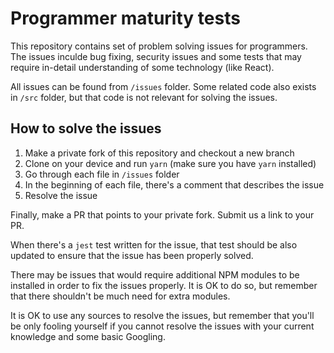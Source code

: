 # Programmer maturity tests

This repository contains set of problem solving issues for programmers. The issues inculde
bug fixing, security issues and some tests that may require in-detail understanding of some
technology (like React).

All issues can be found from `/issues` folder. Some related code also exists in `/src` folder,
but that code is not relevant for solving the issues.

## How to solve the issues

1. Make a private fork of this repository and checkout a new branch
2. Clone on your device and run `yarn` (make sure you have `yarn` installed)
3. Go through each file in `/issues` folder
4. In the beginning of each file, there's a comment that describes the issue
5. Resolve the issue

Finally, make a PR that points to your private fork. Submit us a link to your PR.

When there's a `jest` test written for the issue, that test should be also updated to
ensure that the issue has been properly solved.

There may be issues that would require additional NPM modules to be installed in order
to fix the issues properly. It is OK to do so, but remember that there shouldn't be much
need for extra modules.

It is OK to use any sources to resolve the issues, but remember that you'll be
only fooling yourself if you cannot resolve the issues with your current knowledge and
some basic Googling.

